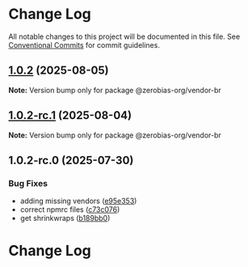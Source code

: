 # Change Log

All notable changes to this project will be documented in this file.
See [Conventional Commits](https://conventionalcommits.org) for commit guidelines.

## [1.0.2](https://github.com/zerobias-org/vendor/compare/@zerobias-org/vendor-br@1.0.2-rc.1...@zerobias-org/vendor-br@1.0.2) (2025-08-05)

**Note:** Version bump only for package @zerobias-org/vendor-br





## [1.0.2-rc.1](https://github.com/zerobias-org/vendor/compare/@zerobias-org/vendor-br@1.0.2-rc.0...@zerobias-org/vendor-br@1.0.2-rc.1) (2025-08-04)

**Note:** Version bump only for package @zerobias-org/vendor-br





## 1.0.2-rc.0 (2025-07-30)


### Bug Fixes

* adding missing vendors ([e95e353](https://github.com/zerobias-org/vendor/commit/e95e35309a1812973f4536f535eee460edc5414c))
* correct npmrc files ([c73c076](https://github.com/zerobias-org/vendor/commit/c73c0761e1e567cc0c2f0f8179725016d11caf8c))
* get shrinkwraps ([b189bb0](https://github.com/zerobias-org/vendor/commit/b189bb0cf53ad66427530ccc0eab7824527942d3))





# Change Log
